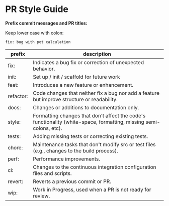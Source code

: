 # PR Style Guide

**Prefix commit messages and PR titles:**

Keep lower case with colon:

`fix: bug with pot calculation`

| prefix    | description                                                                                                        |
| --------- | ------------------------------------------------------------------------------------------------------------------ |
| fix:      | Indicates a bug fix or correction of unexpected behavior.                                                          |
| init:     | Set up / init / scaffold for future work                                                                           |
| feat:     | Introduces a new feature or enhancement.                                                                           |
| refactor: | Code changes that neither fix a bug nor add a feature but improve structure or readability.                        |
| docs:     | Changes or additions to documentation only.                                                                        |
| style:    | Formatting changes that don't affect the code's functionality (white-space, formatting, missing semi-colons, etc). |
| tests:    | Adding missing tests or correcting existing tests.                                                                 |
| chore:    | Maintenance tasks that don't modify src or test files (e.g., changes to the build process).                        |
| perf:     | Performance improvements.                                                                                          |
| ci:       | Changes to the continuous integration configuration files and scripts.                                             |
| revert:   | Reverts a previous commit or PR.                                                                                   |
| wip:      | Work in Progress, used when a PR is not ready for review.                                                          |
